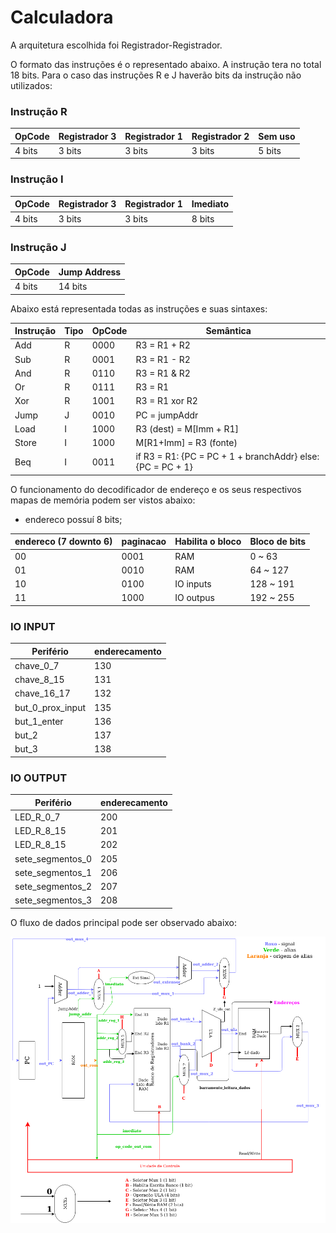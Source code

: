 # Calculadora

A arquitetura escolhida foi Registrador-Registrador.

O formato das instruções é o representado abaixo. A instrução tera no total 18 bits. Para o caso das instruções R e J haverão bits da instrução não utilizados:


### Instrução R

| OpCode        | Registrador 3 | Registrador 1 | Registrador 2 | Sem uso       |
| ------------- | ------------- | ------------- | ------------- | ------------- |
| 4 bits        | 3 bits        | 3 bits        | 3 bits        | 5 bits        |



### Instrução I

| OpCode        | Registrador 3 | Registrador 1 | Imediato      |
| ------------- | ------------- | ------------- | ------------- |
| 4 bits        | 3 bits        | 3 bits        | 8 bits        |



### Instrução J

| OpCode        | Jump Address  |
| ------------- | ------------- |
| 4 bits        | 14 bits       |


Abaixo está representada todas as instruções e suas sintaxes:

| Instrução     | Tipo | OpCode        | Semântica     |
| ------------- | ------------- | ------------- | ------------- |
| Add       | R | 0000          | R3 = R1 + R2  |
| Sub       | R | 0001          | R3 = R1 - R2  |
| And       | R | 0110          | R3 = R1 & R2  |
| Or        | R | 0111          | R3 = R1 | R2  |
| Xor       | R | 1001          | R3 = R1 xor R2|
| Jump      | J | 0010          | PC = jumpAddr                                         |
| Load      | I | 1000          | R3 (dest) = M[Imm + R1]                                           |
| Store     | I | 1000          | M[R1+Imm] = R3 (fonte)                                          |
| Beq       | I | 0011          | if R3 = R1: {PC = PC + 1 + branchAddr} else: {PC = PC + 1}|


O funcionamento do decodificador de endereço e os seus respectivos mapas de memória podem ser vistos abaixo:

- endereco possuí 8 bits;

| endereco (7 downto 6)        | paginacao  | Habilita o bloco | Bloco de bits |
| ------------- | ------------- |------------- | ------------- |
| 00            | 0001          | RAM | 0 ~ 63 |
| 01            | 0010          | RAM | 64 ~ 127 |
| 10            | 0100          | IO inputs | 128 ~ 191 |
| 11            | 1000          | IO outpus | 192 ~ 255 |


### IO INPUT 

| Perifério     | enderecamento |
| ------------- | ------------- |
| chave_0_7 | 130 |
| chave_8_15 | 131 |
| chave_16_17 | 132 |
| but_0_prox_input | 135 |
| but_1_enter | 136 |
| but_2 | 137 |
| but_3 | 138 |


### IO OUTPUT

| Perifério     | enderecamento |
| ------------- | ------------- |
| LED_R_0_7 | 200 |
| LED_R_8_15 | 201 |
| LED_R_8_15 | 202 |
| sete_segmentos_0 | 205 |
| sete_segmentos_1 | 206 |
| sete_segmentos_2 | 207 |
| sete_segmentos_3 | 208 |

 
O fluxo de dados principal pode ser observado abaixo:


![alt text](fluxo_dados_legendado.png)




